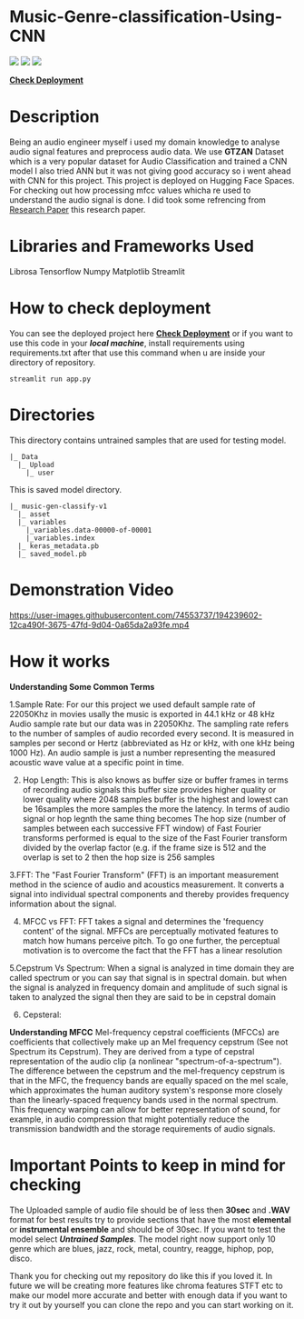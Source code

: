 # Music-Genre-classification-Using-CNN

<a href="https://www.linkedin.com/in/tusharnautiyal/"> <img src = "https://img.shields.io/badge/LinkedIn-0077B5?style=for-the-badge&logo=linkedin&logoColor=white"/></a> 
<img src = "https://img.shields.io/badge/Python-FFD43B?style=for-the-badge&logo=python&logoColor=blue"/> <img src = "https://img.shields.io/badge/Streamlit-FF4B4B?style=for-the-badge&logo=Streamlit&logoColor=white"/> 

<a href= 'https://huggingface.co/spaces/TusharNautiyal/Music-Genre-Classification'>**Check Deployment**</a>

# Description
Being an audio engineer myself i used my domain knowledge to analyse audio signal features and preprocess audio data. We use **GTZAN** Dataset which is a very popular dataset for Audio Classification and trained a CNN model I also tried ANN but it was not giving good accuracy so i went ahead with CNN for this project. This project is deployed on Hugging Face Spaces. For checking out how processing mfcc values whicha re used to understand the audio signal is done. I did took some refrencing from <a href = "https://www.researchgate.net/publication/324218667_Music_Genre_Classification_using_Machine_Learning_Techniques">Research Paper</a> this research paper.

# Libraries and Frameworks Used
Librosa
Tensorflow 
Numpy
Matplotlib
Streamlit

# How to check deployment
You can see the deployed project here <a href = 'https://huggingface.co/spaces/TusharNautiyal/Music-Genre-Classification'>**Check Deployment**</a> or if you want to use this code in your ***local machine***, install requirements using requirements.txt after that use this command when u are inside your directory of repository.

```
streamlit run app.py
```

# Directories 

This directory contains untrained samples that are used for testing model.

```
|_ Data
  |_ Upload
    |_ user
```

This is saved model directory.

```
|_ music-gen-classify-v1
  |_ asset
  |_ variables
    |_variables.data-00000-of-00001
    |_variables.index
  |_ keras_metadata.pb
  |_ saved_model.pb
```
# Demonstration Video


https://user-images.githubusercontent.com/74553737/194239602-12ca490f-3675-47fd-9d04-0a65da2a93fe.mp4


# How it works
 **Understanding Some Common Terms**
 
   1.Sample Rate: For our this project we used default sample rate of 22050Khz in movies usally the music is exported in 44.1 kHz or 48 kHz Audio sample rate but our data was in 22050Khz. The sampling rate refers to the number of samples of audio recorded every second. It is measured in samples per second or Hertz (abbreviated as Hz or kHz, with one kHz being 1000 Hz). An audio sample is just a number representing the measured acoustic wave value at a specific point in time.
   
   2. Hop Length: This is also knows as buffer size or buffer frames in terms of recording audio signals this buffer size provides higher quality or lower quality where 2048 samples buffer is the highest and lowest can be 16samples the more samples the more the latency. In terms of audio signal or hop legnth the same thing becomes The hop size (number of samples between each successive FFT window) of Fast Fourier transforms performed is equal to the size of the Fast Fourier transform divided by the overlap factor (e.g. if the frame size is 512 and the overlap is set to 2 then the hop size is 256 samples
   
   3.FFT: The "Fast Fourier Transform" (FFT) is an important measurement method in the science of audio and acoustics measurement. It converts a signal into individual spectral components and thereby provides frequency information about the signal.
   
   4. MFCC vs FFT: FFT takes a signal and determines the 'frequency content' of the signal. MFFCs are perceptually motivated features to match how humans perceive pitch. To go one further, the perceptual motivation is to overcome the fact that the FFT has a linear resolution
   
   5.Cepstrum Vs Spectrum: When a signal is analyzed in time domain they are called spectrum or you can say that signal is in spectral domain. but when the signal is analyzed in frequency domain and amplitude of such signal is taken to analyzed the signal then they are said to be in cepstral domain
   
   6. Cepsteral:  

 **Understanding MFCC**
 Mel-frequency cepstral coefficients (MFCCs) are coefficients that collectively make up an Mel frequency cepstrum (See not Spectrum its Cepstrum). They are derived from a type of cepstral representation of the audio clip (a nonlinear "spectrum-of-a-spectrum"). The difference between the cepstrum and the mel-frequency cepstrum is that in the MFC, the frequency bands are equally spaced on the mel scale, which approximates the human auditory system's response more closely than the linearly-spaced frequency bands used in the normal spectrum. This frequency warping can allow for better representation of sound, for example, in audio compression that might potentially reduce the transmission bandwidth and the storage requirements of audio signals.


# Important Points to keep in mind for checking
The Uploaded sample of audio file should be of less then **30sec** and **.WAV** format for best results try to provide sections that have the most **elemental** or **instrumental ensemble** and should be of 30sec. If you want to test the model select ***Untrained Samples***. The model right now support only 10 genre which are blues, jazz, rock, metal, country, reagge, hiphop, pop, disco.

Thank you for checking out my repository do like this if you loved it. In future we will be creating more features like chroma features STFT etc to make our model more accurate and better with enough data if you want to try it out by yourself you can clone the repo and you can start working on it.
